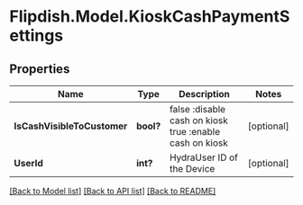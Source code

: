 # Flipdish.Model.KioskCashPaymentSettings
## Properties

Name | Type | Description | Notes
------------ | ------------- | ------------- | -------------
**IsCashVisibleToCustomer** | **bool?** | false :disable cash on kiosk  true :enable cash on kiosk | [optional] 
**UserId** | **int?** | HydraUser ID of the Device | [optional] 

[[Back to Model list]](../README.md#documentation-for-models) [[Back to API list]](../README.md#documentation-for-api-endpoints) [[Back to README]](../README.md)

